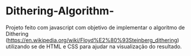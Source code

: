 # Dithering-Algorithm-

Projeto feito com javascript com objetivo de implementar o algoritmo de Dithering (https://en.wikipedia.org/wiki/Floyd%E2%80%93Steinberg_dithering)
utilizando se de HTML e CSS para ajudar na visualização do resultado.
